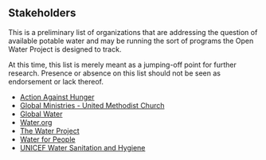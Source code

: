 ## Stakeholders
This is a preliminary list of organizations that are addressing the question of available potable water and may be running the sort of programs the Open Water Project is designed to track.

At this time, this list is merely meant as a jumping-off point for further research. Presence or absence on this list should not be seen as endorsement or lack thereof.

* [Action Against Hunger](http://www.actionagainsthunger.org/)
* [Global Ministries - United Methodist Church](http://www.umcmission.org)
* [Global Water](http://globalwater.org/)
* [Water.org](http://water.org/)
* [The Water Project](http://thewaterproject.org/)
* [Water for People](http://www.waterforpeople.org/)
* [UNICEF Water Sanitation and Hygiene](http://www.unicef.org/wash/)
